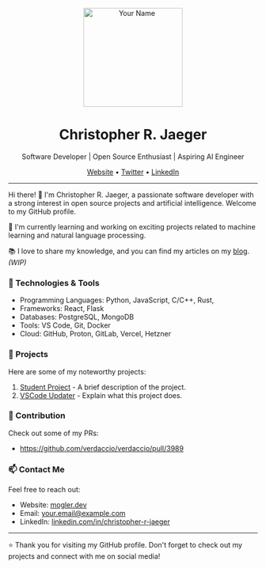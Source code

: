 <p align="center">
  <img src="https://avatars.githubusercontent.com/u/39583780?v=4" alt="Your Name" width="200" />
</p>

<h1 align="center">Christopher R. Jaeger</h1>

<p align="center">
  Software Developer | Open Source Enthusiast | Aspiring AI Engineer
</p>

<p align="center">
  <a href="https://yourwebsite.com">Website</a> •
  <a href="https://twitter.com/yourusername">Twitter</a> •
  <a href="https://linkedin.com/in/yourusername">LinkedIn</a>
</p>

---

Hi there! 👋 I'm Christopher R. Jaeger, a passionate software developer with a strong interest in open source projects and artificial intelligence. Welcome to my GitHub profile.

🌱 I'm currently learning and working on exciting projects related to machine learning and natural language processing.

📚 I love to share my knowledge, and you can find my articles on my [blog](https://mogler.dev). *(WIP)*

### 🔧 Technologies & Tools

- Programming Languages: Python, JavaScript, C/C++, Rust, 
- Frameworks: React, Flask
- Databases: PostgreSQL, MongoDB
- Tools: VS Code, Git, Docker
- Cloud: GitHub, Proton, GitLab, Vercel, Hetzner

### 🚀 Projects

Here are some of my noteworthy projects:

1. [Student Project](https://github.com/moglerdev/se-cust-man) - A brief description of the project.
2. [VSCode Updater]([https://github.com/yourusername/another-project](https://gist.github.com/moglerdev/c9c4ba4a69b35c363af0da09b8526c5d)) - Explain what this project does.

### 📝 Contribution

Check out some of my PRs:

- https://github.com/verdaccio/verdaccio/pull/3989

### 📫 Contact Me

Feel free to reach out:

- Website: [mogler.dev](https://mogler.dev)
- Email: your.email@example.com
- LinkedIn: [linkedin.com/in/christopher-r-jaeger](https://linkedin.com/in/christopher-r-jaeger)

---

⭐️ Thank you for visiting my GitHub profile. Don't forget to check out my projects and connect with me on social media!
